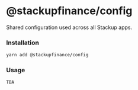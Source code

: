 # @stackupfinance/config

Shared configuration used across all Stackup apps.

### Installation

```bash
yarn add @stackupfinance/config
```

### Usage

```
TBA
```
